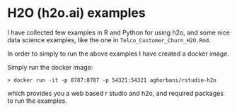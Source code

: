 # H2O (h2o.ai) examples 

I have collected few examples in R and Python for using h2o, and some nice data science examples, like the one in `Telco_Customer_Churn_H2O.Rmd`.

In order to simply to run the above examples I have created a docker image.

Simply run the docker image:
```
> docker run -it -p 8787:8787 -p 54321:54321 aghorbani/rstudio-h2o
```
which provides you a web based r studio and h2o, and required packages to run the examples.
